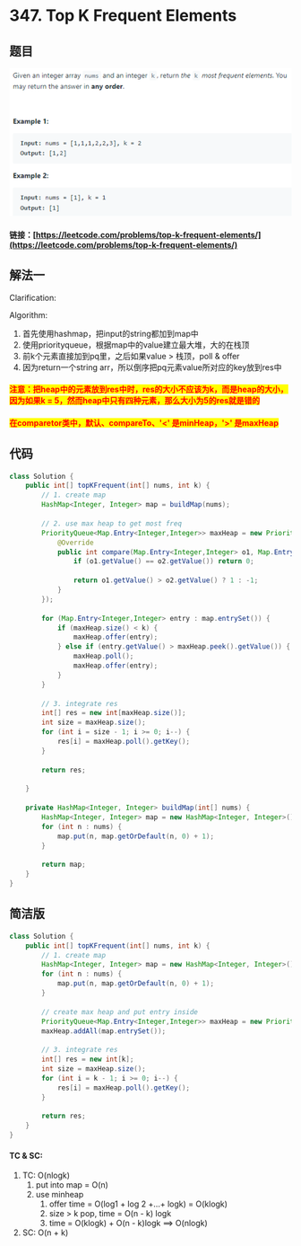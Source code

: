 # 347. Top K Frequent Elements

## 题目

![](<../../.gitbook/assets/image (108).png>)

#### 链接：[https://leetcode.com/problems/top-k-frequent-elements/](https://leetcode.com/problems/top-k-frequent-elements/)

## 解法一

Clarification:&#x20;

Algorithm:&#x20;

1. 首先使用hashmap，把input的string都加到map中
2. 使用priorityqueue，根据map中的value建立最大堆，大的在栈顶
3. 前k个元素直接加到pq里，之后如果value > 栈顶，poll & offer
4. 因为return一个string arr，所以倒序把pq元素value所对应的key放到res中

#### <mark style="color:red;">注意：把heap中的元素放到res中时，res的大小不应该为k，而是heap的大小，因为如果k = 5，然而heap中只有四种元素，那么大小为5的res就是错的</mark>

#### <mark style="color:red;">在comparetor类中，默认、compareTo、'<' 是minHeap，'>' 是maxHeap</mark>

## 代码

```java
class Solution {
    public int[] topKFrequent(int[] nums, int k) {
        // 1. create map
        HashMap<Integer, Integer> map = buildMap(nums);
        
        // 2. use max heap to get most freq
        PriorityQueue<Map.Entry<Integer,Integer>> maxHeap = new PriorityQueue<>(k, new Comparator<Map.Entry<Integer,Integer>>(){
            @Override
            public int compare(Map.Entry<Integer,Integer> o1, Map.Entry<Integer,Integer> o2) {
                if (o1.getValue() == o2.getValue()) return 0;
                
                return o1.getValue() > o2.getValue() ? 1 : -1;
            }
        });
        
        for (Map.Entry<Integer,Integer> entry : map.entrySet()) {
            if (maxHeap.size() < k) {
                maxHeap.offer(entry);
            } else if (entry.getValue() > maxHeap.peek().getValue()) {
                maxHeap.poll();
                maxHeap.offer(entry);
            }
        }
        
        // 3. integrate res
        int[] res = new int[maxHeap.size()];
        int size = maxHeap.size();
        for (int i = size - 1; i >= 0; i--) {
            res[i] = maxHeap.poll().getKey();
        }
        
        return res;
        
    }
    
    private HashMap<Integer, Integer> buildMap(int[] nums) {
        HashMap<Integer, Integer> map = new HashMap<Integer, Integer>();
        for (int n : nums) {
            map.put(n, map.getOrDefault(n, 0) + 1);
        }
        
        return map;
    }
}
```

## 简洁版

```java
class Solution {
    public int[] topKFrequent(int[] nums, int k) {
        // 1. create map
        HashMap<Integer, Integer> map = new HashMap<Integer, Integer>();
        for (int n : nums) {
            map.put(n, map.getOrDefault(n, 0) + 1);
        }
        
        // create max heap and put entry inside
        PriorityQueue<Map.Entry<Integer,Integer>> maxHeap = new PriorityQueue<>((a, b) -> (b.getValue() - a.getValue()));
        maxHeap.addAll(map.entrySet());
        
        // 3. integrate res
        int[] res = new int[k];
        int size = maxHeap.size();
        for (int i = k - 1; i >= 0; i--) {
            res[i] = maxHeap.poll().getKey();
        }
        
        return res;
    }
}
```

#### TC & SC:&#x20;

1. TC: O(nlogk)
   1. put into map = O(n)
   2. use minheap
      1. offer time = O(log1 + log 2 +...+ logk) = O(klogk)
      2. size > k pop, time = O(n - k) logk
      3. time = O(klogk) + O(n - k)logk ==> O(nlogk)
2. SC: O(n + k)
